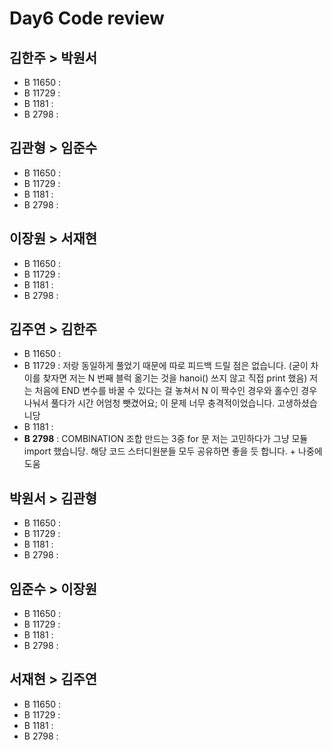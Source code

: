 # Day6 Code review

## 김한주 > 박원서
- B 11650 : 
- B 11729 :
- B 1181 :
- B 2798 :

## 김관형 > 임준수
- B 11650 : 
- B 11729 :
- B 1181 :
- B 2798 :

## 이장원 > 서재현
- B 11650 : 
- B 11729 :
- B 1181 :
- B 2798 :

## 김주연 > 김한주
- B 11650 : 
- B 11729 : 저랑 동일하게 풀었기 때문에 따로 피드백 드릴 점은 없습니다. (굳이 차이를 찾자면 저는 N 번째 블럭 옮기는 것을 hanoi() 쓰지 않고 직접 print 했음) 저는 처음에 END 변수를 바꿀 수 있다는 걸 놓쳐서 N 이 짝수인 경우와 홀수인 경우 나눠서 풀다가 시간 어엄청 뺏겼어요; 이 문제 너무 충격적이었습니다. 고생하셨습니당
- B 1181 :
- **B 2798** : COMBINATION 조합 만드는 3중 for 문 저는 고민하다가 그냥 모듈 import 했습니당. 해당 코드 스터디원분들 모두 공유하면 좋을 듯 합니다. + 나중에 도움 

## 박원서 > 김관형
- B 11650 : 
- B 11729 :
- B 1181 :
- B 2798 :

## 임준수 > 이장원
- B 11650 : 
- B 11729 :
- B 1181 :
- B 2798 :

## 서재현 > 김주연
- B 11650 : 
- B 11729 :
- B 1181 :
- B 2798 :
